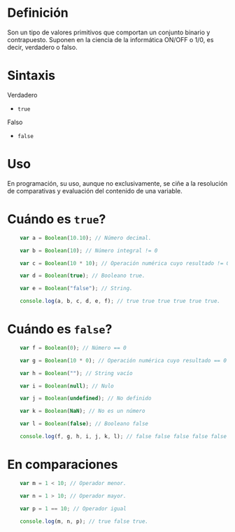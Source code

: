 # 

# Definición
Son un tipo de valores primitivos que comportan un conjunto binario y contrapuesto. Suponen en la ciencia de la informática ON/OFF o 1/0, es decir, verdadero o falso.

# Sintaxis
Verdadero
- ```true```

Falso
- ```false```

# Uso
En programación, su uso, aunque no exclusivamente, se ciñe a la resolución de comparativas y evaluación del contenido de una variable.

# Cuándo es ```true```?

```js
    var a = Boolean(10.10); // Número decimal.

    var b = Boolean(10); // Número integral != 0

    var c = Boolean(10 * 10); // Operación numérica cuyo resultado != 0

    var d = Boolean(true); // Booleano true.

    var e = Boolean("false"); // String.

    console.log(a, b, c, d, e, f); // true true true true true true.
```

# Cuándo es ```false```?

```js
    var f = Boolean(0); // Número == 0

    var g = Boolean(10 * 0); // Operación numérica cuyo resultado == 0

    var h = Boolean(""); // String vacío

    var i = Boolean(null); // Nulo

    var j = Boolean(undefined); // No definido

    var k = Boolean(NaN); // No es un número

    var l = Boolean(false); // Booleano false

    console.log(f, g, h, i, j, k, l); // false false false false false false false.
```
# En comparaciones
```js
    var m = 1 < 10; // Operador menor.

    var n = 1 > 10; // Operador mayor.

    var p = 1 == 10; // Operador igual

    console.log(m, n, p); // true false true.
```